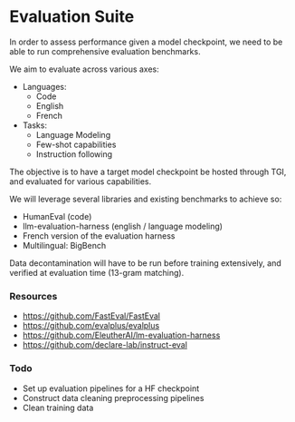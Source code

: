 # Evaluation Suite

In order to assess performance given a model checkpoint, we need to be able to run comprehensive evaluation benchmarks.

We aim to evaluate across various axes:

- Languages:
  - Code
  - English
  - French
- Tasks:
  - Language Modeling
  - Few-shot capabilities
  - Instruction following


The objective is to have a target model checkpoint be hosted through TGI, and evaluated for various capabilities.

We will leverage several libraries  and existing benchmarks to achieve so:

- HumanEval (code)
- llm-evaluation-harness (english / language modeling)
- French version of the evaluation harness
- Multilingual: BigBench

Data decontamination will have to be run before training extensively, and verified at evaluation time (13-gram matching).

### Resources

- https://github.com/FastEval/FastEval
- https://github.com/evalplus/evalplus
- https://github.com/EleutherAI/lm-evaluation-harness
- https://github.com/declare-lab/instruct-eval


### Todo

- Set up evaluation pipelines for a HF checkpoint
- Construct data cleaning preprocessing pipelines
- Clean training data